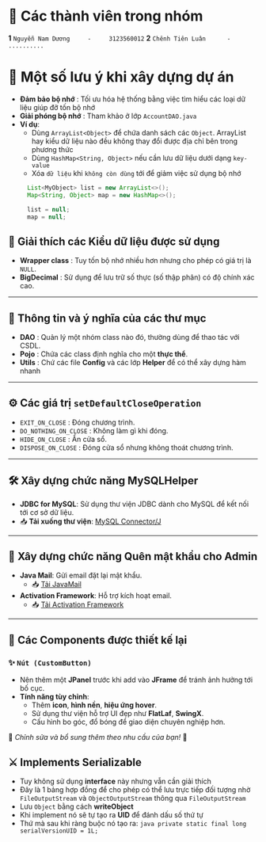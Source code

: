 # 👥 Các thành viên trong nhóm
**1** `Nguyễn Nam Dương     -     3123560012`
**2** `Chênh Tiên Luân      -     ..........`

# 📓 Một số lưu ý khi xây dựng dự án
- **Đảm bảo bộ nhớ**    : Tối ưu hóa hệ thống bằng việc tìm hiểu các loại dữ liệu giúp đỡ tốn bộ nhớ
- **Giải phóng bộ nhớ** : Tham khảo ở lớp `AccountDAO.java`
- **Ví dụ**:
    + Dùng `ArrayList<Object>` để chứa danh sách các `Object`. ArrayList hay kiểu dữ liệu nào đều không thay đổi được địa chỉ bên trong phương thức
    + Dùng `HashMap<String, Object>` nếu cần lưu dữ liệu dưới dạng `key-value`
    + Xóa `dữ liệu` khi `không còn dùng` tới để giảm việc sử dụng bộ nhớ
    ``` java
      List<MyObject> list = new ArrayList<>();
      Map<String, Object> map = new HashMap<>();

      list = null;
      map = null;
    ```

## 📌 Giải thích các Kiểu dữ liệu được sử dụng
- **Wrapper class**     : Tuy tốn bộ nhớ nhiều hơn nhưng cho phép có giá trị là `NULL`.
- **BigDecimal**        : Sử dụng để lưu trữ số thực (số thập phân) có độ chính xác cao.

---

## 📂 Thông tin và ý nghĩa của các thư mục
- **DAO**         : Quản lý một nhóm class nào đó, thường dùng để thao tác với CSDL.
- **Pojo**        : Chứa các class định nghĩa cho một **thực thể**.
- **Utils**       : Chứ các file **Config** và các lớp **Helper** để có thể xây dựng hàm nhanh

---

## ⚙️ Các giá trị `setDefaultCloseOperation`
- `EXIT_ON_CLOSE`         : Đóng chương trình.
- `DO_NOTHING_ON_CLOSE`   : Không làm gì khi đóng.
- `HIDE_ON_CLOSE`         : Ẩn cửa sổ.
- `DISPOSE_ON_CLOSE`      : Đóng cửa sổ nhưng không thoát chương trình.

---

## 🛠️ Xây dựng chức năng **MySQLHelper**
- **JDBC for MySQL**: Sử dụng thư viện JDBC dành cho MySQL để kết nối tới cơ sở dữ liệu.
- 📥 **Tải xuống thư viện**: [MySQL Connector/J](https://dev.mysql.com/downloads/connector/j/)

---

## 🔐 Xây dựng chức năng **Quên mật khẩu cho Admin**
- **Java Mail**: Gửi email đặt lại mật khẩu.
  - 📥 [Tải JavaMail](https://javaee.github.io/javamail/)
- **Activation Framework**: Hỗ trợ kích hoạt email.
  - 📥 [Tải Activation Framework](https://mvnrepository.com/artifact/javax.activation/activation/1.1.1)

---

## 🎨 Các Components được thiết kế lại
### ✨ `Nút (CustomButton)`
- Nên thêm một **JPanel** trước khi add vào **JFrame** để tránh ảnh hưởng tới bố cục.
- **Tính năng tùy chỉnh**:
  - Thêm **icon**, **hình nền**, **hiệu ứng hover**.
  - Sử dụng thư viện hỗ trợ UI đẹp như **FlatLaf**, **SwingX**.
  - Cấu hình bo góc, đổ bóng để giao diện chuyên nghiệp hơn.

📌 *Chỉnh sửa và bổ sung thêm theo nhu cầu của bạn!* 🚀

## ⚔️ Implements Serializable
- Tuy không sử dụng **interface** này nhưng vẫn cần giải thích
- Đây là 1 bảng hợp đồng để cho phép có thể lưu trực tiếp đối tượng nhờ `FileOutputStream` và `ObjectOutputStream` thông qua `FileOutputStream`
- Lưu `Object` bằng cách **writeObject**
- Khi implement nó sẽ tự tạo ra **UID** để đánh dấu số thứ tự
- Thứ mà sau khi ràng buộc nó tạo ra:
      ```java
      private static final long serialVersionUID = 1L;
      ```
